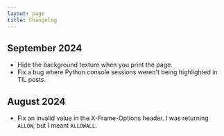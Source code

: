 ```yaml
---
layout: page
title: Changelog
---
```


## September 2024

*   Hide the background texture when you print the page.
*   Fix a bug where Python console sessions weren't being highlighted in TIL posts.

## August 2024

*   Fix an invalid value in the X-Frame-Options header.
    I was returning `ALLOW`, but I meant `ALLOWALL`.